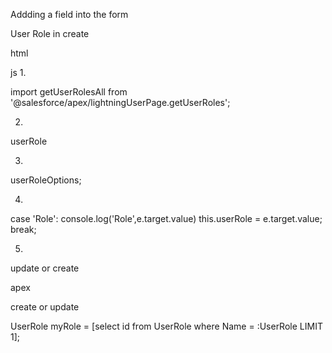 Addding a field into the form

User Role in create 

html 
<lightning-combobox type="" label="Role" value={userRole} options={userRoleOptions} disabled={disabledValue} onchange={handleFormChange}></lightning-combobox><br>


js
1. 

import getUserRolesAll from '@salesforce/apex/lightningUserPage.getUserRoles';

2.
userRole 

3.

userRoleOptions;


4. 

case 'Role':
    console.log('Role',e.target.value)
    this.userRole = e.target.value;
    break;

5.

update or create


apex 

create or update 
   

UserRole myRole = [select id from UserRole where Name = :UserRole LIMIT 1]; 